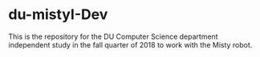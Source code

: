 # du-mistyI-Dev

This is the repository for the DU Computer Science department independent study in the fall quarter of 2018 to work with the Misty robot.